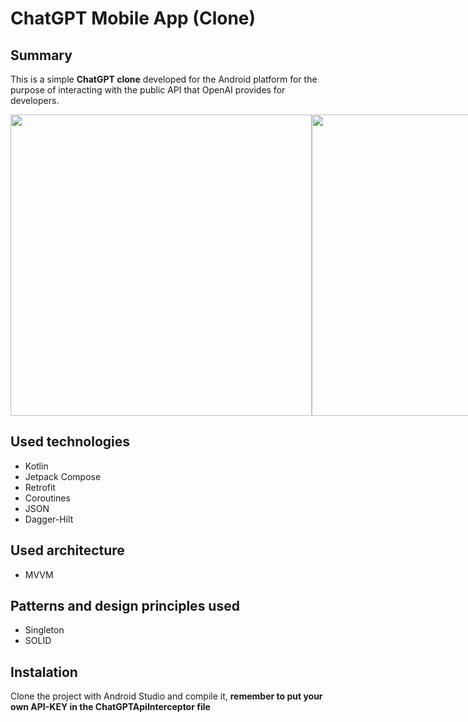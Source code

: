# ChatGPT Mobile App (Clone)

## Summary 
This is a simple **ChatGPT clone** developed for the Android platform for the purpose of interacting with the public API that OpenAI provides for developers.

<div style="display:flex;">
  <img src="https://user-images.githubusercontent.com/83137365/230752618-78667101-1a03-4d3e-a94f-842ad79787fb.gif" height="482" style="display:block;" >
  <img src="https://user-images.githubusercontent.com/83137365/230752858-b2622837-7733-488b-81b5-27e1564edf75.gif" height="482" style="display:block;" >
</div>

## Used technologies
- Kotlin
- Jetpack Compose
- Retrofit
- Coroutines
- JSON
- Dagger-Hilt

## Used architecture
- MVVM

## Patterns and design principles used
- Singleton
- SOLID

## Instalation 
Clone the project with Android Studio and compile it, **remember to put your own API-KEY in the ChatGPTApiInterceptor file**

